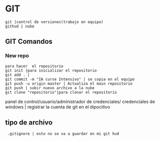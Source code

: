 # GIT

    git |control de versiones(trabajo en equipo)
    githud | nube

## GIT Comandos

### New repo
    para hacer  el repositorio
    git init |para inicializar el repositorio
    git add . |
    git commit -m "IA curse Intensivo" | se copia en el equipo
    git push -u origin master | Actualiza el main repositorio
    git push | subir nuevo archivo a la nube
    git clone "repositorio"|para clonar el repositorio 

 panel de control/usuario/administrador de credenciales/ credenciales de windows | registrar la cuenta de git en el dipocitivo
## tipo de archivo 

     .gitignore | esto no se va a guardar en mi git hud